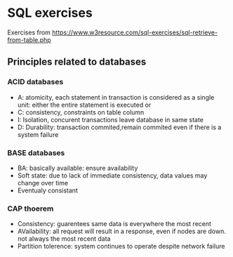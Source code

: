 # SQL exercises

Exercises from https://www.w3resource.com/sql-exercises/sql-retrieve-from-table.php


## Principles related to databases

### ACID databases
- A: atomicity, each statement in transaction is considered as a single unit: either the entire statement is executed or
- C: consistency, constraints on table column
- I: Isolation, concurent transactions leave database in same state
- D: Durability: transaction commited,remain commited even if there is a system failure

### BASE databases

- BA: basically available: ensure availability
- Soft state: due to lack of immediate consistency, data values may change over time
- Eventualy consistant


### CAP thoerem

- Consistency: guarentees same data is everywhere the most recent
- AVailability: all request will result in a response, even if nodes are down. not always the most recent data
- Partition tolerence: system continues to operate despite network failure

